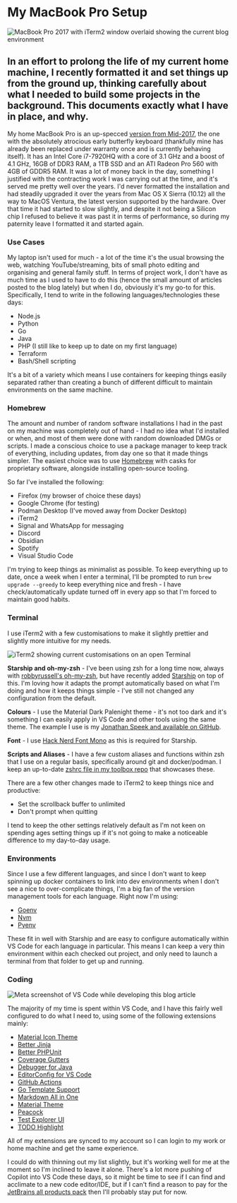 # My MacBook Pro Setup

![MacBook Pro 2017 with iTerm2 window overlaid showing the current blog environment](/static/mbp-mac-setup.jpg)

## In an effort to prolong the life of my current home machine, I recently formatted it and set things up from the ground up, thinking carefully about what I needed to build some projects in the background. This documents exactly what I have in place, and why.

My home MacBook Pro is an up-specced [version from Mid-2017](https://en.wikipedia.org/wiki/MacBook_Pro_(Intel-based)#Touch_Bar_(2016–2020)), the one with the absolutely atrocious early butterfly keyboard (thankfully mine has already been replaced under warranty once and is currently behaving itself). It has an Intel Core i7-7920HQ with a core of 3.1 GHz and a boost of 4.1 GHz, 16GB of DDR3 RAM, a 1TB SSD and an ATI Radeon Pro 560 with 4GB of GDDR5 RAM. It was a lot of money back in the day, something I justified with the contracting work I was carrying out at the time, and it's served me pretty well over the years. I'd never formatted the installation and had steadily upgraded it over the years from Mac OS X Sierra (10.12) all the way to MacOS Ventura, the latest version supported by the hardware. Over that time it had started to slow slightly, and despite it not being a Silicon chip I refused to believe it was past it in terms of performance, so during my paternity leave I formatted it and started again.

### Use Cases

My laptop isn't used for much - a lot of the time it's the usual browsing the web, watching YouTube/streaming, bits of small photo editing and organising and general family stuff. In terms of project work, I don't have as much time as I used to have to do this (hence the small amount of articles posted to the blog lately) but when I do, obviously it's my go-to for this. Specifically, I tend to write in the following languages/technologies these days:

- Node.js
- Python
- Go
- Java
- PHP (I still like to keep up to date on my first language)
- Terraform
- Bash/Shell scripting

It's a bit of a variety which means I use containers for keeping things easily separated rather than creating a bunch of different difficult to maintain environments on the same machine.

### Homebrew

The amount and number of random software installations I had in the past on my machine was completely out of hand - I had no idea what I'd installed or when, and most of them were done with random downloaded DMGs or scripts. I made a conscious choice to use a package manager to keep track of everything, including updates, from day one so that it made things simpler. The easiest choice was to use [Homebrew](https://brew.sh) with casks for proprietary software, alongside installing open-source tooling.

So far I've installed the following:

- Firefox (my browser of choice these days)
- Google Chrome (for testing)
- Podman Desktop (I've moved away from Docker Desktop)
- iTerm2
- Signal and WhatsApp for messaging
- Discord
- Obsidian
- Spotify
- Visual Studio Code

I'm trying to keep things as minimalist as possible. To keep everything up to date, once a week when I enter a terminal, I'll be prompted to run `brew upgrade --greedy` to keep everything nice and fresh - I have check/automatically update turned off in every app so that I'm forced to maintain good habits.

### Terminal

I use iTerm2 with a few customisations to make it slightly prettier and slightly more intuitive for my needs.

![iTerm2 showing current customisations on an open Terminal](/static/iterm2-example.png)

**Starship and oh-my-zsh** - I've been using zsh for a long time now, always with [robbyrussell's oh-my-zsh](https://ohmyz.sh/), but have recently added [Starship](https://starship.rs/) on top of this. I'm loving how it adapts the prompt automatically based on what I'm doing and how it keeps things simple - I've still not changed any configuration from the default.

**Colours** - I use the Material Dark Palenight theme - it's not too dark and it's something I can easily apply in VS Code and other tools using the same theme. The example I use is my [Jonathan Speek and available on GitHub](https://github.com/JonathanSpeek/palenight-iterm2).

**Font** - I use [Hack Nerd Font Mono](https://github.com/ryanoasis/nerd-fonts) as this is required for Starship.

**Scripts and Aliases** - I have a few custom aliases and functions within zsh that I use on a regular basis, specifically around git and docker/podman. I keep an up-to-date [zshrc file in my toolbox repo](https://github.com/jamiefdhurst/toolbox) that showcases these.

There are a few other changes made to iTerm2 to keep things nice and productive:

- Set the scrollback buffer to unlimited
- Don't prompt when quitting

I tend to keep the other settings relatively default as I'm not keen on spending ages setting things up if it's not going to make a noticeable difference to my day-to-day usage.

### Environments

Since I use a few different languages, and since I don't want to keep spinning up docker containers to link into dev environments when I don't see a nice to over-complicate things, I'm a big fan of the version management tools for each language. Right now I'm using:

- [Goenv](https://github.com/go-nv/goenv)
- [Nvm](https://github.com/nvm-sh/nvm)
- [Pyenv](https://github.com/pyenv/pyenv)

These fit in well with Starship and are easy to configure automatically within VS Code for each language in particular. This means I can keep a very thin environment within each checked out project, and only need to launch a terminal from that folder to get up and running.

### Coding

![Meta screenshot of VS Code while developing this blog article](/static/vscode-blog.png)

The majority of my time is spent within VS Code, and I have this fairly well configured to do what I need to, using some of the following extensions mainly:

- [Material Icon Theme](https://marketplace.visualstudio.com/items?itemName=PKief.material-icon-theme)
- [Better Jinja](https://marketplace.visualstudio.com/items?itemName=samuelcolvin.jinjahtml)
- [Better PHPUnit](https://marketplace.visualstudio.com/items?itemName=calebporzio.better-phpunit)
- [Coverage Gutters](https://marketplace.visualstudio.com/items?itemName=ryanluker.vscode-coverage-gutters)
- [Debugger for Java](https://marketplace.visualstudio.com/items?itemName=vscjava.vscode-java-debug)
- [EditorConfig for VS Code](https://marketplace.visualstudio.com/items?itemName=EditorConfig.EditorConfig)
- [GitHub Actions](https://marketplace.visualstudio.com/items?itemName=FirewireFahsel.generateuuid)
- [Go Template Support](https://marketplace.visualstudio.com/items?itemName=jinliming2.vscode-go-template)
- [Markdown All in One](https://marketplace.visualstudio.com/items?itemName=yzhang.markdown-all-in-one)
- [Material Theme](https://marketplace.visualstudio.com/items?itemName=Equinusocio.vsc-material-theme)
- [Peacock](https://marketplace.visualstudio.com/items?itemName=johnpapa.vscode-peacock)
- [Test Explorer UI](https://marketplace.visualstudio.com/items?itemName=hbenl.vscode-test-explorer)
- [TODO Highlight](https://marketplace.visualstudio.com/items?itemName=wayou.vscode-todo-highlight)

All of my extensions are synced to my account so I can login to my work or home machine and get the same experience.

I could do with thinning out my list slightly, but it's working well for me at the moment so I'm inclined to leave it alone. There's a lot more pushing of Copilot into VS Code these days, so it might be time to see if I can find and acclimate to a new code editor/IDE, but if I can't find a reason to pay for the [JetBrains all products pack](https://www.jetbrains.com/store/?section=personal&billing=yearly) then I'll probably stay put for now.
